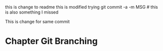 this is change to readme
this is modified
trying git commit -a -m MSG # 
this is also something I missed


This is change for same commit
# Chapter Git Branching 

